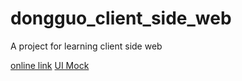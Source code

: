 # dongguo_client_side_web

A project for learning client side web

[online link](https://dongguowu.github.io/dongguo_client_side_web/)
[UI Mock](https://xd.adobe.com/view/f8322014-97a3-47af-bcf8-fba18ed240f6-ad61/)
